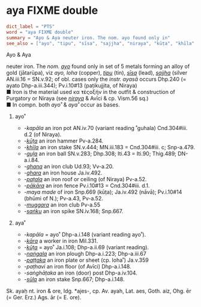 # aya FIXME double

``` toml
dict_label = "PTS"
word = "aya FIXME double"
summary = "Ayo & Aya neuter iron. The nom. ayo found only in"
see_also = ["ayo", "tipu", "sīsa", "sajjha", "niraya", "kūṭa", "khīla", "guḷa", "ghana", "ghara", "paṭala", "pākāra", "muggara", "saṅku", "kāra", "kūṭa", "naṅgala", "paṭṭaka", "sūla"]
```

Ayo & Aya

neuter iron. The *nom.* *[ayo](ayo.md)* found only in set of 5 metals forming an alloy of gold (jātarūpa), viz *ayo, loha* (copper), *[tipu](tipu.md)* (tin), *[sīsa](sīsa.md)* (lead), *[sajjha](sajjha.md)* (silver AN.iii.16 = SN.v.92; of obl. cases only the *instr.* *ayasā* occurs Dhp.240 (= ayato Dhp\-a.iii.344); Pv.i.10#13 (paṭikujjita, of Niraya)  
■ Iron is the material used κα ̓τἐςοξήν in the outfit & construction of Purgatory or Niraya (see *[niraya](niraya.md)* & Avīci & cp. Vism.56 sq.)  
■ In compn. both *ayo˚* & *aya˚* occur as bases.

1. ayo˚
   * *\-kapāla* an iron pot AN.iv.70 (variant reading ˚guhala) Cnd.304#iii. d.2 (of Niraya).
   * *\-[kūṭa](kūṭa.md)* an iron hammer Pv\-a.284.
   * *\-[khīla](khīla.md)* an iron stake SN.v.444; MN.iii.183 = Cnd.304#iii. c; Snp\-a.479.
   * *\-[guḷa](guḷa.md)* an iron ball SN.v.283; Dhp.308; Iti.43 = Iti.90; Thig.489; DN\-a.i.84.
   * *\-[ghana](ghana.md)* an iron club Ud.93; Vv\-a.20.
   * *\-[ghara](ghara.md)* an iron house Ja.iv.492.
   * *\-[paṭala](paṭala.md)* an iron roof or ceiling (of Niraya) Pv\-a.52.
   * *\-[pākāra](pākāra.md)* an iron fence Pv.i.10#13 = Cnd.304#iii. d.1.
   * *\-maya made* of iron Snp.669 (kūṭa); Ja.iv.492 (nāvā); Pv.i.10#14 (bhūmi of N.); Pv\-a.43, Pv\-a.52.
   * *\-[muggara](muggara.md)* an iron club Pv\-a.55
   * *\-[saṅku](saṅku.md)* an iron spike SN.iv.168; Snp.667.

2. aya˚
   * *\-kapāla* = ayo˚ Dhp\-a.i.148 (variant reading ayo˚).
   * *\-[kāra](kāra.md)* a worker in iron Mil.331.
   * *\-[kūṭa](kūṭa.md)* = ayo˚ Ja.i.108; Dhp\-a.ii.69 (variant reading).
   * *\-[naṅgala](naṅgala.md)* an iron plough Dhp\-a.i.223; Dhp\-a.iii.67
   * *\-[paṭṭaka](paṭṭaka.md)* an iron plate or sheet (cp. loha˚) Ja.v.359
   * *\-paṭhavi* an iron floor (of Avīci) Dhp\-a.i.148.
   * *\-saṅghāṭaka* an iron (door) post Dhp\-a.iv.104.
   * *\-[sūla](sūla.md)* an iron stake Snp.667; Dhp\-a.i.148.

Sk. ayaḥ nt. iron & ore, Idg. \*ajes\-, cp. Av. ayah, Lat. aes, Goth. aiz, Ohg. ēr (= Ger. Erz.) Ags. ār (= E. ore).

